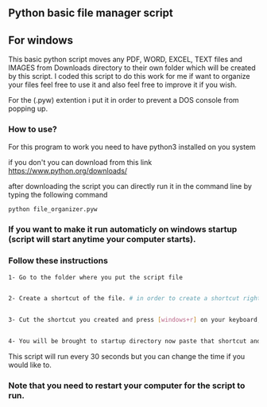 ## Python basic file manager script
## For windows

This basic python script moves any PDF, WORD, EXCEL, TEXT files and IMAGES from Downloads directory to their own folder which will be created by this script. I coded this script to do this work for me if want to organize your files feel free to use it and also feel free to improve it if you wish.

For the (.pyw) extention i put it  in order to prevent a DOS console from popping up.

### How to use?
For this program to work you need to have python3 installed on you system

if you don't you can download from this link https://www.python.org/downloads/

after downloading the script you can directly run it in the command line by typing the following command
```bash
python file_organizer.pyw
```

### If you want to make it run automaticly on windows startup (script will start anytime your computer starts).
### Follow these instructions
```bash
1- Go to the folder where you put the script file


2- Create a shortcut of the file. # in order to create a shortcut right click you will see (create shortcut in the bottom) click on it and shortcut will be created.


3- Cut the shortcut you created and press [windows+r] on your keyboard, a prompt will pop up in the bottom left side enter "shell:startup" and press Enter.


4- You will be brought to startup directory now paste that shortcut and that's it.
```

This script will run every 30 seconds but you can change the time if you would like to.


### Note that you need to restart your computer for the script to run.

